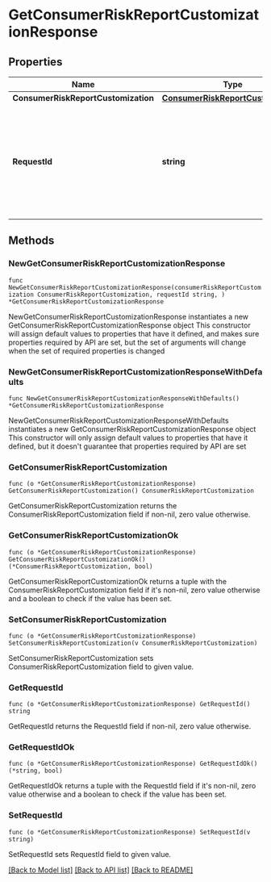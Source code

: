 # GetConsumerRiskReportCustomizationResponse

## Properties

Name | Type | Description | Notes
------------ | ------------- | ------------- | -------------
**ConsumerRiskReportCustomization** | [**ConsumerRiskReportCustomization**](ConsumerRiskReportCustomization.md) |  | 
**RequestId** | **string** | An identifier that is exclusive to the request and can serve as a means for investigating and resolving issues. | 

## Methods

### NewGetConsumerRiskReportCustomizationResponse

`func NewGetConsumerRiskReportCustomizationResponse(consumerRiskReportCustomization ConsumerRiskReportCustomization, requestId string, ) *GetConsumerRiskReportCustomizationResponse`

NewGetConsumerRiskReportCustomizationResponse instantiates a new GetConsumerRiskReportCustomizationResponse object
This constructor will assign default values to properties that have it defined,
and makes sure properties required by API are set, but the set of arguments
will change when the set of required properties is changed

### NewGetConsumerRiskReportCustomizationResponseWithDefaults

`func NewGetConsumerRiskReportCustomizationResponseWithDefaults() *GetConsumerRiskReportCustomizationResponse`

NewGetConsumerRiskReportCustomizationResponseWithDefaults instantiates a new GetConsumerRiskReportCustomizationResponse object
This constructor will only assign default values to properties that have it defined,
but it doesn't guarantee that properties required by API are set

### GetConsumerRiskReportCustomization

`func (o *GetConsumerRiskReportCustomizationResponse) GetConsumerRiskReportCustomization() ConsumerRiskReportCustomization`

GetConsumerRiskReportCustomization returns the ConsumerRiskReportCustomization field if non-nil, zero value otherwise.

### GetConsumerRiskReportCustomizationOk

`func (o *GetConsumerRiskReportCustomizationResponse) GetConsumerRiskReportCustomizationOk() (*ConsumerRiskReportCustomization, bool)`

GetConsumerRiskReportCustomizationOk returns a tuple with the ConsumerRiskReportCustomization field if it's non-nil, zero value otherwise
and a boolean to check if the value has been set.

### SetConsumerRiskReportCustomization

`func (o *GetConsumerRiskReportCustomizationResponse) SetConsumerRiskReportCustomization(v ConsumerRiskReportCustomization)`

SetConsumerRiskReportCustomization sets ConsumerRiskReportCustomization field to given value.


### GetRequestId

`func (o *GetConsumerRiskReportCustomizationResponse) GetRequestId() string`

GetRequestId returns the RequestId field if non-nil, zero value otherwise.

### GetRequestIdOk

`func (o *GetConsumerRiskReportCustomizationResponse) GetRequestIdOk() (*string, bool)`

GetRequestIdOk returns a tuple with the RequestId field if it's non-nil, zero value otherwise
and a boolean to check if the value has been set.

### SetRequestId

`func (o *GetConsumerRiskReportCustomizationResponse) SetRequestId(v string)`

SetRequestId sets RequestId field to given value.



[[Back to Model list]](../README.md#documentation-for-models) [[Back to API list]](../README.md#documentation-for-api-endpoints) [[Back to README]](../README.md)


